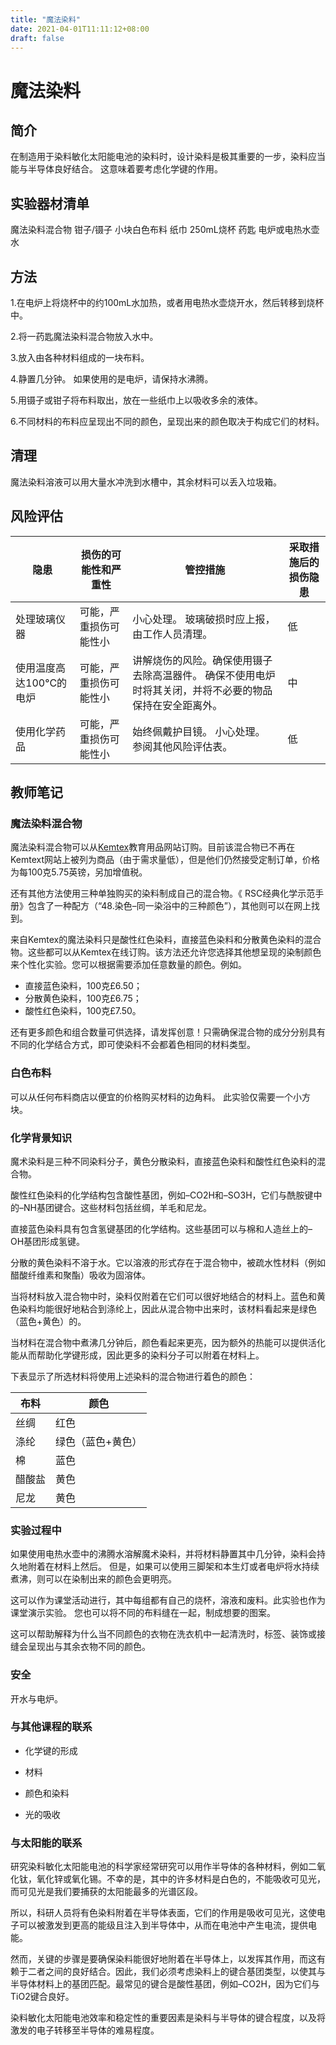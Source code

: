 ```yaml
---
title: "魔法染料"
date: 2021-04-01T11:11:12+08:00
draft: false
---
```


魔法染料
===========================

## 简介

在制造用于染料敏化太阳能电池的染料时，设计染料是极其重要的一步，染料应当能与半导体良好结合。 这意味着要考虑化学键的作用。

## 实验器材清单

魔法染料混合物
钳子/镊子
小块白色布料
纸巾
250mL烧杯
药匙
电炉或电热水壶
水

## 方法

1.在电炉上将烧杯中的约100mL水加热，或者用电热水壶烧开水，然后转移到烧杯中。

2.将一药匙魔法染料混合物放入水中。

3.放入由各种材料组成的一块布料。

4.静置几分钟。 如果使用的是电炉，请保持水沸腾。

5.用镊子或钳子将布料取出，放在一些纸巾上以吸收多余的液体。

6.不同材料的布料应呈现出不同的颜色，呈现出来的颜色取决于构成它们的材料。

## 清理

魔法染料溶液可以用大量水冲洗到水槽中，其余材料可以丢入垃圾箱。

## 风险评估

| 隐患                    | 损伤的可能性和严重性   | 管控措施                                                     | 采取措施后的损伤隐患 |
| ----------------------- | ---------------------- | ------------------------------------------------------------ | -------------------- |
| 处理玻璃仪器            | 可能，严重损伤可能性小 | 小心处理。 玻璃破损时应上报，由工作人员清理。                | 低                   |
| 使用温度高达100°C的电炉 | 可能，严重损伤可能性小 | 讲解烧伤的风险。确保使用镊子去除高温器件。 确保不使用电炉时将其关闭，并将不必要的物品保持在安全距离外。 | 中                   |
| 使用化学药品            | 可能，严重损伤可能性小 | 始终佩戴护目镜。 小心处理。 参阅其他风险评估表。             | 低                   |

## 教师笔记

### 魔法染料混合物

魔法染料混合物可以从[Kemtex](www.kemtex.co.uk)教育用品网站订购。目前该混合物已不再在Kemtext网站上被列为商品（由于需求量低），但是他们仍然接受定制订单，价格为每100克5.75英镑，另加增值税。

还有其他方法使用三种单独购买的染料制成自己的混合物。《 RSC经典化学示范手册》包含了一种配方（“48.染色–同一染浴中的三种颜色”），其他则可以在网上找到。

来自Kemtex的魔法染料只是酸性红色染料，直接蓝色染料和分散黄色染料的混合物。这些都可以从Kemtex在线订购。该方法还允许您选择其他想呈现的染制颜色来个性化实验。您可以根据需要添加任意数量的颜色。例如。

- 直接蓝色染料，100克£6.50；
- 分散黄色染料，100克£6.75；
- 酸性红色染料，100克£7.50。

还有更多颜色和组合数量可供选择，请发挥创意！只需确保混合物的成分分别具有不同的化学结合方式，即可使染料不会都着色相同的材料类型。

### 白色布料

可以从任何布料商店以便宜的价格购买材料的边角料。 此实验仅需要一个小方块。

### 化学背景知识

魔术染料是三种不同染料分子，黄色分散染料，直接蓝色染料和酸性红色染料的混合物。

酸性红色染料的化学结构包含酸性基团，例如–CO2H和–SO3H，它们与酰胺键中的–NH基团键合。这些材料包括丝绸，羊毛和尼龙。

直接蓝色染料具有包含氢键基团的化学结构。这些基团可以与棉和人造丝上的–OH基团形成氢键。

分散的黄色染料不溶于水。它以溶液的形式存在于混合物中，被疏水性材料（例如醋酸纤维素和聚酯）吸收为固溶体。

当将材料放入混合物中时，染料仅附着在它们可以很好地结合的材料上。蓝色和黄色染料均能很好地粘合到涤纶上，因此从混合物中出来时，该材料看起来是绿色（蓝色+黄色）的。

当材料在混合物中煮沸几分钟后，颜色看起来更亮，因为额外的热能可以提供活化能从而帮助化学键形成，因此更多的染料分子可以附着在材料上。

下表显示了所选材料将使用上述染料的混合物进行着色的颜色：

| 布料   | 颜色              |
| ------ | ----------------- |
| 丝绸   | 红色              |
| 涤纶   | 绿色（蓝色+黄色） |
| 棉     | 蓝色              |
| 醋酸盐 | 黄色              |
| 尼龙   | 黄色              |

### 实验过程中

如果使用电热水壶中的沸腾水溶解魔术染料，并将材料静置其中几分钟，染料会持久地附着在材料上然后。 但是，如果可以使用三脚架和本生灯或者电炉将水持续煮沸，则可以在染制出来的颜色会更明亮。

这可以作为课堂活动进行，其中每组都有自己的烧杯，溶液和废料。此实验也作为课堂演示实验。 您也可以将不同的布料缝在一起，制成想要的图案。

这可以帮助解释为什么当不同颜色的衣物在洗衣机中一起清洗时，标签、装饰或接缝会呈现出与其余衣物不同的颜色。

### 安全

开水与电炉。

### 与其他课程的联系

- 化学键的形成

- 材料
- 颜色和染料
- 光的吸收

### 与太阳能的联系

研究染料敏化太阳能电池的科学家经常研究可以用作半导体的各种材料，例如二氧化钛，氧化锌或氧化锡。不幸的是，其中的许多材料是白色的，不能吸收可见光，而可见光是我们要捕获的太阳能最多的光谱区段。

所以，科研人员将有色染料附着在半导体表面，它们的作用是吸收可见光，这使电子可以被激发到更高的能级且注入到半导体中，从而在电池中产生电流，提供电能。

然而，关键的步骤是要确保染料能很好地附着在半导体上，以发挥其作用，而这有赖于二者之间的良好结合。因此，我们必须考虑染料上的键合基团类型，以使其与半导体材料上的基团匹配。最常见的键合是酸性基团，例如–CO2H，因为它们与TiO2键合良好。

染料敏化太阳能电池效率和稳定性的重要因素是染料与半导体的键合程度，以及将激发的电子转移至半导体的难易程度。